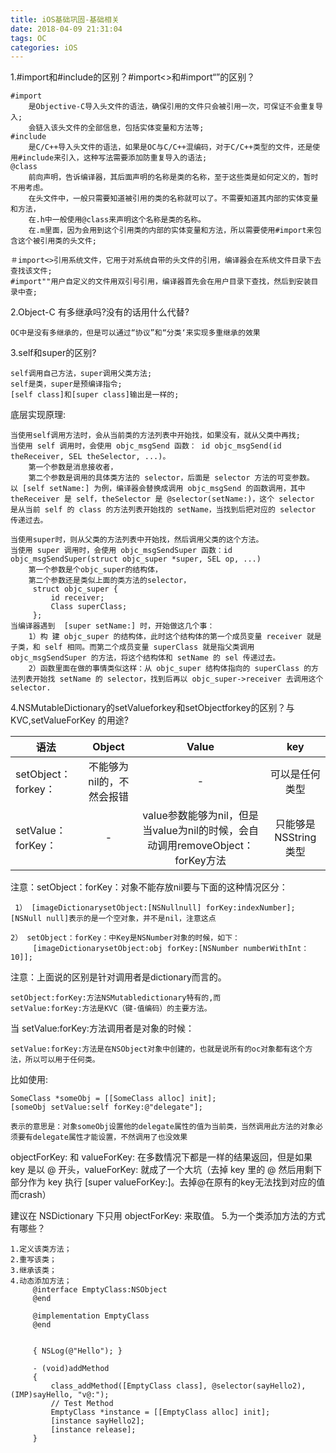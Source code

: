 ```yaml
---
title: iOS基础巩固-基础相关
date: 2018-04-09 21:31:04
tags: OC
categories: iOS
---
```


1.#import和#include的区别？#import&lt;&gt;和#import“”的区别？

	#import
		是Objective-C导入头文件的语法，确保引用的文件只会被引用一次，可保证不会重复导入;
		会链入该头文件的全部信息，包括实体变量和方法等;
	#include
		是C/C++导入头文件的语法，如果是OC与C/C++混编码，对于C/C++类型的文件，还是使用#include来引入，这种写法需要添加防重复导入的语法;
	@class
		前向声明，告诉编译器，其后面声明的名称是类的名称，至于这些类是如何定义的，暂时不用考虑。
		在头文件中，一般只需要知道被引用的类的名称就可以了。不需要知道其内部的实体变量和方法，
		在.h中一般使用@class来声明这个名称是类的名称。
		在.m里面，因为会用到这个引用类的内部的实体变量和方法，所以需要使用#import来包含这个被引用类的头文件;
<span>

	＃import<>引用系统文件，它用于对系统自带的头文件的引用，编译器会在系统文件目录下去查找该文件;
 	#import""用户自定义的文件用双引号引用，编译器首先会在用户目录下查找，然后到安装目录中查;
2.Object-C 有多继承吗?没有的话用什么代替?

	OC中是没有多继承的，但是可以通过“协议”和“分类‘来实现多重继承的效果
3.self和super的区别?

 	self调用自己方法，super调用父类方法;
  	self是类，super是预编译指令;
 	[self class]和[super class]输出是一样的;
 底层实现原理:
 
 	当使用self调用方法时，会从当前类的方法列表中开始找，如果没有，就从父类中再找;
 	当使用 self 调用时，会使用 objc_msgSend 函数： id objc_msgSend(id theReceiver, SEL theSelector, ...)。
 		第一个参数是消息接收者，
 		第二个参数是调用的具体类方法的 selector，后面是 selector 方法的可变参数。   
 	以 [self setName:] 为例，编译器会替换成调用 objc_msgSend 的函数调用，其中 theReceiver 是 self，theSelector 是 @selector(setName:)，这个 selector 是从当前 self 的 class 的方法列表开始找的 setName，当找到后把对应的 selector 传递过去。
<span>
 
  	当使用super时，则从父类的方法列表中开始找，然后调用父类的这个方法。
 	当使用 super 调用时，会使用 objc_msgSendSuper 函数：id objc_msgSendSuper(struct objc_super *super, SEL op, ...)
 		第一个参数是个objc_super的结构体，
 		第二个参数还是类似上面的类方法的selector，
		 struct objc_super {
			 id receiver;
			 Class superClass;
		 };
 	当编译器遇到  [super setName:] 时，开始做这几个事：
 		1）构 建 objc_super 的结构体，此时这个结构体的第一个成员变量 receiver 就是 子类，和 self 相同。而第二个成员变量 superClass 就是指父类调用 objc_msgSendSuper 的方法，将这个结构体和 setName 的 sel 传递过去。
 		2）函数里面在做的事情类似这样：从 objc_super 结构体指向的 superClass 的方法列表开始找 setName 的 selector，找到后再以 objc_super->receiver 去调用这个 selector.

4.NSMutableDictionary的setValueforkey和setObjectforkey的区别？与 KVC,setValueForKey 的用途?

| 语法 | Object | Value | key |
|---|:---:|:---:|:---:|
|setObject：forkey：|不能够为nil的，不然会报错| - |可以是任何类型|
|setValue： forKey：|-|value参数能够为nil，但是当value为nil的时候，会自动调用removeObject：forKey方法|只能够是NSString类型|
 	
注意：setObject：forKey：对象不能存放nil要与下面的这种情况区分：
	
	 1） [imageDictionarysetObject:[NSNullnull] forKey:indexNumber];
 	[NSNull null]表示的是一个空对象，并不是nil，注意这点
 
 	2） setObject：forKey：中Key是NSNumber对象的时候，如下：
		 [imageDictionarysetObject:obj forKey:[NSNumber numberWithInt：10]];
 注意：上面说的区别是针对调用者是dictionary而言的。
 	
 	setObject:forKey:方法NSMutabledictionary特有的,而
	setValue:forKey:方法是KVC（键-值编码）的主要方法。
 当 setValue:forKey:方法调用者是对象的时候：
 
 	setValue:forKey:方法是在NSObject对象中创建的，也就是说所有的oc对象都有这个方法，所以可以用于任何类。
 比如使用:
 	
 	SomeClass *someObj = [[SomeClass alloc] init];
 	[someObj setValue:self forKey:@"delegate"];
 	
 	表示的意思是：对象someObj设置他的delegate属性的值为当前类，当然调用此方法的对象必须要有delegate属性才能设置，不然调用了也没效果
 
objectForKey: 和 valueForKey: 在多数情况下都是一样的结果返回，但是如果 key 是以 @ 开头，valueForKey: 就成了一个大坑（去掉 key 里的 @ 然后用剩下部分作为 key 执行 [super valueForKey:]。去掉@在原有的key无法找到对应的值而crash）

建议在 NSDictionary 下只用 objectForKey: 来取值。	
5.为一个类添加方法的方式有哪些？

	1.定义该类方法；
	2.重写该类；
	3.继承该类；
	4.动态添加方法；
		 @interface EmptyClass:NSObject
		 @end
		 
		 @implementation EmptyClass
		 @end

		 		
		 { NSLog(@"Hello"); }
		 
		 - (void)addMethod
		 {
		     class_addMethod([EmptyClass class], @selector(sayHello2), (IMP)sayHello, "v@:");
		     // Test Method
		     EmptyClass *instance = [[EmptyClass alloc] init];
		     [instance sayHello2];
		     [instance release];
		 }
 	
 	
 	
 	
 	
 	
 	
 	
 	
	